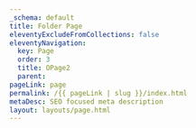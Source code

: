 ```yaml
---
_schema: default
title: Folder Page
eleventyExcludeFromCollections: false
eleventyNavigation:
  key: Page
  order: 3
  title: OPage2
  parent: 
pageLink: page
permalink: /{{ pageLink | slug }}/index.html
metaDesc: SEO focused meta description
layout: layouts/page.html
---
```

